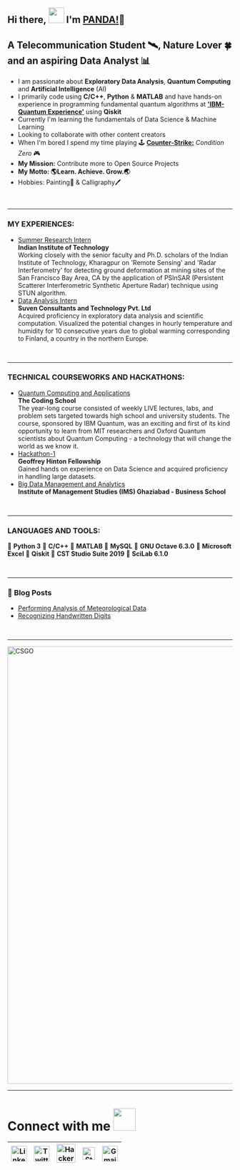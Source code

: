 ## Hi there, <img src="https://github.com/TheDudeThatCode/TheDudeThatCode/blob/master/Assets/Hi.gif" width="35px">  I'm [PANDA!](https://www.linkedin.com/in/rishabhpanda/)🐼


## A Telecommunication Student 🛰, Nature Lover 🍀 and an aspiring Data Analyst 📊

- I am passionate about **Exploratory Data Analysis**, **Quantum Computing** and **Artificial Intelligence** (AI)
- I primarily code using **C/C++**, **Python** & **MATLAB** and have hands-on experience in programming fundamental quantum algorithms at [**'IBM-Quantum Experience'**](https://quantum-computing.ibm.com/) using **Qiskit**
- Currently I'm learning the fundamentals of Data Science & Machine Learning
- Looking to collaborate with other content creators
- When I'm bored I spend my time playing 🕹 [**Counter-Strike:**](https://en.wikipedia.org/wiki/Counter-Strike_(video_game)) *Condition Zero* 🎮
- **My Mission:** Contribute more to Open Source Projects
- **My Motto: 🌎Learn. Achieve. Grow.🌏**
- Hobbies: Painting🎨 & Calligraphy🖊

<br />

---

### MY EXPERIENCES:
- [Summer Research Intern](http://www.iitkgp.ac.in/)</br> **Indian Institute of Technology**</br>
Working closely with the senior faculty and Ph.D. scholars of the Indian Institute of Technology, Kharagpur on 'Remote Sensing' and 'Radar Interferometry' for detecting ground deformation at mining sites of the San Francisco Bay Area, CA by the application of PSInSAR (Persistent Scatterer Interferometric Synthetic Aperture Radar) technique using STUN algorithm.
- [Data Analysis Intern](https://suvenconsultants.com/)</br> **Suven Consultants and Technology Pvt. Ltd**</br> 
Acquired proficiency in exploratory data analysis and scientific computation. Visualized the potential changes in hourly temperature and humidity for 10 consecutive years due to global warming corresponding to Finland, a country in the northern Europe.
<br />

---

### TECHNICAL COURSEWORKS AND HACKATHONS:
- [Quantum Computing and Applications](https://drive.google.com/file/d/1x7Gyp8Rsn4UD7uGcR3mIAf01MWiXrhcc/view)</br> **The Coding School**</br>
The year-long course consisted of weekly LIVE lectures, labs, and problem sets targeted towards high school and university students. The course, sponsored by IBM Quantum, was an exciting and first of its kind opportunity to learn from MIT researchers and Oxford Quantum scientists about Quantum Computing - a technology that will change the world as we know it.
- [Hackathon-1](https://certificate.univ.ai/c/12455u23c)</br> **Geoffrey Hinton Fellowship**</br> 
Gained hands on experience on Data Science and acquired proficiency in handling large datasets.
- [Big Data Management and Analytics](https://drive.google.com/file/d/1gTKLZotw1hGsTvuCaIchneMiTQDZrAUM/view)</br> **Institute of Management Studies (IMS) Ghaziabad - Business School**</br> 
<br />

---

### LANGUAGES AND TOOLS:

 🔋 **Python 3** 🔋 **C/C++** 🔋 **MATLAB** 🔋 **MySQL** 🔋 **GNU Octave 6.3.0** 🔋 **Microsoft Excel** 🔋 **Qiskit** 🔋 **CST Studio Suite 2019** 🔋 **SciLab 6.1.0**

<br />

---

### 📕 Blog Posts

<!-- BLOG-POST-LIST:START -->
- [Performing Analysis of Meteorological Data](https://analysis-by-panda.blogspot.com/2021/03/the-null-hypothesis-has-apparent.html)
- [Recognizing Handwritten Digits](https://recognition-by-panda.blogspot.com/2021/03/scikit-learn-is-library-for-python-that.html)
<!-- BLOG-POST-LIST:END -->

<br />

---

<img src="https://media.giphy.com/media/US6odsnLHQxTlqTEeF/giphy.gif?cid=ecf05e47mh0odgn0gbjxday0qmd3xs5j8jmp7b9l16f0qw3n&rid=giphy.gif&ct=g" alt="CSGO" width="980">


---

# Connect with me <img src="https://github.com/TheDudeThatCode/TheDudeThatCode/blob/master/Assets/Handshake.gif" height="50px">

| [<img src="https://github.com/TheDudeThatCode/TheDudeThatCode/blob/master/Assets/Linkedin.svg" alt="Linkedin Logo" width="35">](https://www.linkedin.com/in/rishabhpanda) | [<img src="https://github.com/TheDudeThatCode/TheDudeThatCode/blob/master/Assets/Twitter.svg" alt="Twitter Logo" width="35">](https://twitter.com/RishabhHyd) | [<img src="https://github.com/TheDudeThatCode/TheDudeThatCode/blob/master/Assets/HackerRank.svg" alt="HackerRank Logo" width="42">](https://www.hackerrank.com/h1904215) | [<img src="https://cdn.svgporn.com/logos/stackoverflow-icon.svg" alt="Stackoverflow Logo" width="28">](https://stackoverflow.com/users/15413499/rishabh-panda?tab=profile) | [<img src="https://github.com/TheDudeThatCode/TheDudeThatCode/blob/master/Assets/Gmail.svg" alt="Gmail logo" height="35">](mailto:rishabh.dhv@gmail.com)
|:---:|:---:|:---:|:---:|:---:|
<!---
rishabh-panda/rishabh-panda is a ✨ special ✨ repository because its `README.md` (this file) appears on your GitHub profile.
You can click the Preview link to take a look at your changes.
--->
